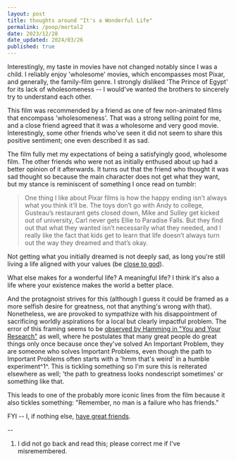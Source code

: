 ```yaml
---
layout: post
title: thoughts around "It's a Wonderful Life"
permalink: /poop/mortal2
date: 2023/12/28
date_updated: 2024/03/26
published: true
---
```


Interestingly, my taste in movies have not changed notably since I was a child. I reliably enjoy 'wholesome' movies, which encompasses most Pixar, and generally, the family-film genre. I strongly disliked 'The Prince of Egypt' for its lack of wholesomeness -- I would've wanted the brothers to sincerely try to understand each other.  

This film was recommended by a friend as one of few non-animated films that encompass 'wholesomeness'. That was a strong selling point for me, and a close friend agreed that it was a wholesome and very good movie. Interestingly, some other friends who've seen it did not seem to share this positive sentiment; one even described it as sad. 

The film fully met my expectations of being a satisfyingly good, wholesome film. The other friends who were not as initially enthused about up had a better opinion of it afterwards. It turns out that the friend who thought it was sad thought so because the main character does not get what they want, but my stance is reminiscent of something I once read on tumblr:
>One thing I like about Pixar films is how the happy ending isn’t always what you think it’ll be. The toys don’t go with Andy to college, Gusteau’s restaurant gets closed down, Mike and Sulley get kicked out of university, Carl never gets Ellie to Paradise Falls. But they find out that what they wanted isn’t necessarily what they needed, and I really like the fact that kids get to learn that life doesn’t always turn out the way they dreamed and that’s okay.

Not getting what you initially dreamed is not deeply sad, as long you're still living a life aligned with your values (be [close to god](dll110.github/poop/god)).

What else makes for a wonderful life? A meaningful life? I think it's also a life where your existence makes the world a better place. 

And the protagnoist strives for this (although I guess it could be framed as a more selfish desire for greatness, not that anything's wrong with that). Nonetheless, we are provoked to sympathize with his disappointment of sacrificing worldly aspirations for a local but clearly impactful problem. The error of this framing seems to be [observed by Hamming in "You and Your Research"](https://www.cs.virginia.edu/~robins/YouAndYourResearch.html) as well, where he postulates that many great people do great things only once because once they've solved An Important Problem, they are someone who solves Important Problems, even though the path to Important Problems often starts with a 'hmm that's weird' in a humble experiment^1^. This is tickling something so I'm sure this is reiterated elsewhere as well; 'the path to greatness looks nondescript sometimes' or something like that.

This leads to one of the probably more iconic lines from the film because it also tickles something: "Remember, no man is a failure who has friends."

FYI -- I, if nothing else, [have great friends](dll119/github.io/poop/professional_friend).

--
1. I did not go back and read this; please correct me if I've misremembered.